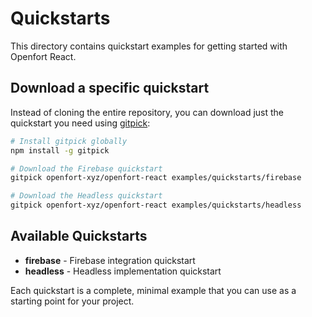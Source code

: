 # Quickstarts

This directory contains quickstart examples for getting started with Openfort React.

## Download a specific quickstart

Instead of cloning the entire repository, you can download just the quickstart you need using [gitpick](https://github.com/JamieMason/gitpick):

```bash
# Install gitpick globally
npm install -g gitpick

# Download the Firebase quickstart
gitpick openfort-xyz/openfort-react examples/quickstarts/firebase

# Download the Headless quickstart
gitpick openfort-xyz/openfort-react examples/quickstarts/headless
```

## Available Quickstarts

- **firebase** - Firebase integration quickstart
- **headless** - Headless implementation quickstart

Each quickstart is a complete, minimal example that you can use as a starting point for your project.
